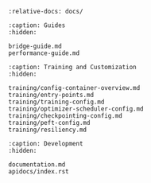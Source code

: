 ```{include} ../README.md
:relative-docs: docs/
```

```{toctree}
:caption: Guides
:hidden:

bridge-guide.md
performance-guide.md
```

```{toctree}
:caption: Training and Customization
:hidden:

training/config-container-overview.md
training/entry-points.md
training/training-config.md
training/optimizer-scheduler-config.md
training/checkpointing-config.md
training/peft-config.md
training/resiliency.md
```

```{toctree}
:caption: Development
:hidden:

documentation.md
apidocs/index.rst
```
